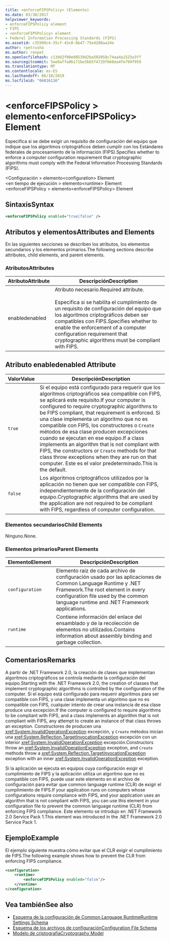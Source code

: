 ```yaml
---
title: <enforceFIPSPolicy> (Elemento)
ms.date: 03/30/2017
helpviewer_keywords:
- enforceFIPSPolicy element
- FIPS
- <enforceFIPSPolicy> element
- Federal Information Processing Standards (FIPS)
ms.assetid: c35509c4-35cf-43c0-bb47-75e4208aa24e
author: rpetrusha
ms.author: ronpet
ms.openlocfilehash: c13dd2f00e08539d2ba502058c74aa4a1525e3ff
ms.sourcegitcommit: 5ae6affa0b171be3bb5f4729fb68ea4fe799f959
ms.translationtype: MT
ms.contentlocale: es-ES
ms.lasthandoff: 06/10/2019
ms.locfileid: "66816116"
---
```

# <a name="enforcefipspolicy-element"></a><span data-ttu-id="7d5c5-102">\<enforceFIPSPolicy > elemento</span><span class="sxs-lookup"><span data-stu-id="7d5c5-102">\<enforceFIPSPolicy> Element</span></span>
<span data-ttu-id="7d5c5-103">Especifica si se debe exigir un requisito de configuración del equipo que indique que los algoritmos criptográficos deben cumplir con los Estándares federales de procesamiento de la información (FIPS).</span><span class="sxs-lookup"><span data-stu-id="7d5c5-103">Specifies whether to enforce a computer configuration requirement that cryptographic algorithms must comply with the Federal Information Processing Standards (FIPS).</span></span>  
  
 <span data-ttu-id="7d5c5-104">\<Configuración > elemento</span><span class="sxs-lookup"><span data-stu-id="7d5c5-104">\<configuration> Element</span></span>  
<span data-ttu-id="7d5c5-105">\<en tiempo de ejecución > elemento</span><span class="sxs-lookup"><span data-stu-id="7d5c5-105">\<runtime> Element</span></span>  
<span data-ttu-id="7d5c5-106">\<enforceFIPSPolicy > elemento</span><span class="sxs-lookup"><span data-stu-id="7d5c5-106">\<enforceFIPSPolicy> Element</span></span>  
  
## <a name="syntax"></a><span data-ttu-id="7d5c5-107">Sintaxis</span><span class="sxs-lookup"><span data-stu-id="7d5c5-107">Syntax</span></span>  
  
```xml  
<enforceFIPSPolicy enabled="true|false" />  
```  
  
## <a name="attributes-and-elements"></a><span data-ttu-id="7d5c5-108">Atributos y elementos</span><span class="sxs-lookup"><span data-stu-id="7d5c5-108">Attributes and Elements</span></span>  
 <span data-ttu-id="7d5c5-109">En las siguientes secciones se describen los atributos, los elementos secundarios y los elementos primarios.</span><span class="sxs-lookup"><span data-stu-id="7d5c5-109">The following sections describe attributes, child elements, and parent elements.</span></span>  
  
### <a name="attributes"></a><span data-ttu-id="7d5c5-110">Atributos</span><span class="sxs-lookup"><span data-stu-id="7d5c5-110">Attributes</span></span>  
  
|<span data-ttu-id="7d5c5-111">Atributo</span><span class="sxs-lookup"><span data-stu-id="7d5c5-111">Attribute</span></span>|<span data-ttu-id="7d5c5-112">Descripción</span><span class="sxs-lookup"><span data-stu-id="7d5c5-112">Description</span></span>|  
|---------------|-----------------|  
|<span data-ttu-id="7d5c5-113">enabled</span><span class="sxs-lookup"><span data-stu-id="7d5c5-113">enabled</span></span>|<span data-ttu-id="7d5c5-114">Atributo necesario.</span><span class="sxs-lookup"><span data-stu-id="7d5c5-114">Required attribute.</span></span><br /><br /> <span data-ttu-id="7d5c5-115">Especifica si se habilita el cumplimiento de un requisito de configuración del equipo que los algoritmos criptográficos deben ser compatibles con FIPS.</span><span class="sxs-lookup"><span data-stu-id="7d5c5-115">Specifies whether to enable the enforcement of a computer configuration requirement that cryptographic algorithms must be compliant with FIPS.</span></span>|  
  
## <a name="enabled-attribute"></a><span data-ttu-id="7d5c5-116">Atributo enabled</span><span class="sxs-lookup"><span data-stu-id="7d5c5-116">enabled Attribute</span></span>  
  
|<span data-ttu-id="7d5c5-117">Valor</span><span class="sxs-lookup"><span data-stu-id="7d5c5-117">Value</span></span>|<span data-ttu-id="7d5c5-118">Descripción</span><span class="sxs-lookup"><span data-stu-id="7d5c5-118">Description</span></span>|  
|-----------|-----------------|  
|`true`|<span data-ttu-id="7d5c5-119">Si el equipo está configurado para requerir que los algoritmos criptográficos sea compatible con FIPS, se aplicará este requisito.</span><span class="sxs-lookup"><span data-stu-id="7d5c5-119">If your computer is configured to require cryptographic algorithms to be FIPS compliant, that requirement is enforced.</span></span> <span data-ttu-id="7d5c5-120">Si una clase implementa un algoritmo que no es compatible con FIPS, los constructores o `Create` métodos de esa clase producen excepciones cuando se ejecutan en ese equipo.</span><span class="sxs-lookup"><span data-stu-id="7d5c5-120">If a class implements an algorithm that is not compliant with FIPS, the constructors or `Create` methods for that class throw exceptions when they are run on that computer.</span></span> <span data-ttu-id="7d5c5-121">Este es el valor predeterminado.</span><span class="sxs-lookup"><span data-stu-id="7d5c5-121">This is the default.</span></span>|  
|`false`|<span data-ttu-id="7d5c5-122">Los algoritmos criptográficos utilizados por la aplicación no tienen que ser compatible con FIPS, independientemente de la configuración del equipo.</span><span class="sxs-lookup"><span data-stu-id="7d5c5-122">Cryptographic algorithms that are used by the application are not required to be compliant with FIPS, regardless of computer configuration.</span></span>|  
  
### <a name="child-elements"></a><span data-ttu-id="7d5c5-123">Elementos secundarios</span><span class="sxs-lookup"><span data-stu-id="7d5c5-123">Child Elements</span></span>  
 <span data-ttu-id="7d5c5-124">Ninguno.</span><span class="sxs-lookup"><span data-stu-id="7d5c5-124">None.</span></span>  
  
### <a name="parent-elements"></a><span data-ttu-id="7d5c5-125">Elementos primarios</span><span class="sxs-lookup"><span data-stu-id="7d5c5-125">Parent Elements</span></span>  
  
|<span data-ttu-id="7d5c5-126">Elemento</span><span class="sxs-lookup"><span data-stu-id="7d5c5-126">Element</span></span>|<span data-ttu-id="7d5c5-127">Descripción</span><span class="sxs-lookup"><span data-stu-id="7d5c5-127">Description</span></span>|  
|-------------|-----------------|  
|`configuration`|<span data-ttu-id="7d5c5-128">Elemento raíz de cada archivo de configuración usado por las aplicaciones de Common Language Runtime y .NET Framework.</span><span class="sxs-lookup"><span data-stu-id="7d5c5-128">The root element in every configuration file used by the common language runtime and .NET Framework applications.</span></span>|  
|`runtime`|<span data-ttu-id="7d5c5-129">Contiene información del enlace del ensamblado y de la recolección de elementos no utilizados.</span><span class="sxs-lookup"><span data-stu-id="7d5c5-129">Contains information about assembly binding and garbage collection.</span></span>|  
  
## <a name="remarks"></a><span data-ttu-id="7d5c5-130">Comentarios</span><span class="sxs-lookup"><span data-stu-id="7d5c5-130">Remarks</span></span>  
 <span data-ttu-id="7d5c5-131">A partir de .NET Framework 2.0, la creación de clases que implementan algoritmos criptográficos se controla mediante la configuración del equipo.</span><span class="sxs-lookup"><span data-stu-id="7d5c5-131">Starting with the .NET Framework 2.0, the creation of classes that implement cryptographic algorithms is controlled by the configuration of the computer.</span></span> <span data-ttu-id="7d5c5-132">Si el equipo está configurado para requerir algoritmos para ser compatible con FIPS, y una clase implementa un algoritmo que no es compatible con FIPS, cualquier intento de crear una instancia de esa clase produce una excepción.</span><span class="sxs-lookup"><span data-stu-id="7d5c5-132">If the computer is configured to require algorithms to be compliant with FIPS, and a class implements an algorithm that is not compliant with FIPS, any attempt to create an instance of that class throws an exception.</span></span> <span data-ttu-id="7d5c5-133">Constructores de producen una <xref:System.InvalidOperationException> excepción, y `Create` métodos inician una <xref:System.Reflection.TargetInvocationException> excepción con un interior <xref:System.InvalidOperationException> excepción.</span><span class="sxs-lookup"><span data-stu-id="7d5c5-133">Constructors throw an <xref:System.InvalidOperationException> exception, and `Create` methods throw a <xref:System.Reflection.TargetInvocationException> exception with an inner <xref:System.InvalidOperationException> exception.</span></span>  
  
 <span data-ttu-id="7d5c5-134">Si la aplicación se ejecuta en equipos cuya configuración exigir el cumplimiento de FIPS y la aplicación utiliza un algoritmo que no es compatible con FIPS, puede usar este elemento en el archivo de configuración para evitar que common language runtime (CLR) de exigir el cumplimiento de FIPS.</span><span class="sxs-lookup"><span data-stu-id="7d5c5-134">If your application runs on computers whose configurations require compliance with FIPS, and your application uses an algorithm that is not compliant with FIPS, you can use this element in your configuration file to prevent the common language runtime (CLR) from enforcing FIPS compliance.</span></span> <span data-ttu-id="7d5c5-135">Este elemento se introdujo en .NET Framework 2.0 Service Pack 1.</span><span class="sxs-lookup"><span data-stu-id="7d5c5-135">This element was introduced in the .NET Framework 2.0 Service Pack 1.</span></span>  
  
## <a name="example"></a><span data-ttu-id="7d5c5-136">Ejemplo</span><span class="sxs-lookup"><span data-stu-id="7d5c5-136">Example</span></span>  
 <span data-ttu-id="7d5c5-137">El ejemplo siguiente muestra cómo evitar que el CLR exigir el cumplimiento de FIPS.</span><span class="sxs-lookup"><span data-stu-id="7d5c5-137">The following example shows how to prevent the CLR from enforcing FIPS compliance.</span></span>  
  
```xml  
<configuration>  
    <runtime>  
        <enforceFIPSPolicy enabled="false"/>  
    </runtime>  
</configuration>  
```  
  
## <a name="see-also"></a><span data-ttu-id="7d5c5-138">Vea también</span><span class="sxs-lookup"><span data-stu-id="7d5c5-138">See also</span></span>

- [<span data-ttu-id="7d5c5-139">Esquema de la configuración de Common Language Runtime</span><span class="sxs-lookup"><span data-stu-id="7d5c5-139">Runtime Settings Schema</span></span>](../../../../../docs/framework/configure-apps/file-schema/runtime/index.md)
- [<span data-ttu-id="7d5c5-140">Esquema de los archivos de configuración</span><span class="sxs-lookup"><span data-stu-id="7d5c5-140">Configuration File Schema</span></span>](../../../../../docs/framework/configure-apps/file-schema/index.md)
- [<span data-ttu-id="7d5c5-141">Modelo de criptografía</span><span class="sxs-lookup"><span data-stu-id="7d5c5-141">Cryptography Model</span></span>](../../../../../docs/standard/security/cryptography-model.md)
